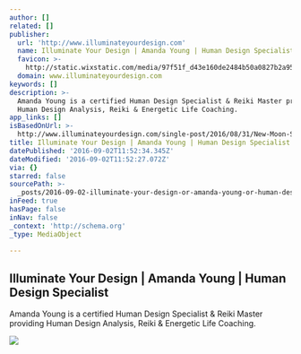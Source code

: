 ```yaml
---
author: []
related: []
publisher:
  url: 'http://www.illuminateyourdesign.com'
  name: Illuminate Your Design | Amanda Young | Human Design Specialist
  favicon: >-
    http://static.wixstatic.com/media/97f51f_d43e160de2484b50a0827b2a95279129.png/v1/fill/w_16%2Ch_16%2Clg_1/97f51f_d43e160de2484b50a0827b2a95279129.png
  domain: www.illuminateyourdesign.com
keywords: []
description: >-
  Amanda Young is a certified Human Design Specialist & Reiki Master providing
  Human Design Analysis, Reiki & Energetic Life Coaching.
app_links: []
isBasedOnUrl: >-
  http://www.illuminateyourdesign.com/single-post/2016/08/31/New-Moon-Solar-Eclipse-Mercury-RetrogradeOh-My
title: Illuminate Your Design | Amanda Young | Human Design Specialist
datePublished: '2016-09-02T11:52:34.345Z'
dateModified: '2016-09-02T11:52:27.072Z'
via: {}
starred: false
sourcePath: >-
  _posts/2016-09-02-illuminate-your-design-or-amanda-young-or-human-design-special.md
inFeed: true
hasPage: false
inNav: false
_context: 'http://schema.org'
_type: MediaObject

---
```

<article style=""><h1>Illuminate Your Design | Amanda Young | Human Design Specialist</h1><p>Amanda Young is a certified Human Design Specialist &amp; Reiki Master providing Human Design Analysis, Reiki &amp; Energetic Life Coaching.</p><img src="https://static.wixstatic.com/media/97f51f_d43e160de2484b50a0827b2a95279129.png" /></article>